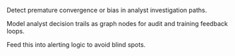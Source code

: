 Detect premature convergence or bias in analyst investigation paths.

Model analyst decision trails as graph nodes for audit and training feedback loops.

Feed this into alerting logic to avoid blind spots.
